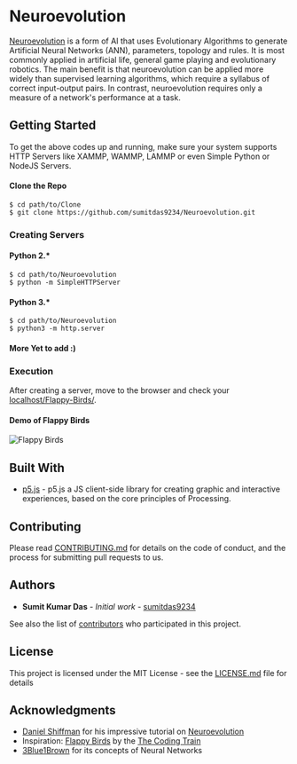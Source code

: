 # Neuroevolution

[Neuroevolution](https://en.wikipedia.org/wiki/Neuroevolution) is a form of AI that uses Evolutionary Algorithms to generate Artificial Neural Networks (ANN), parameters, topology and rules. It is most commonly applied in artificial life, general game playing and evolutionary robotics. The main benefit is that neuroevolution can be applied more widely than supervised learning algorithms, which require a syllabus of correct input-output pairs. In contrast, neuroevolution requires only a measure of a network's performance at a task.

## Getting Started

To get the above codes up and running, make sure your system supports HTTP Servers like XAMMP, WAMMP, LAMMP or even Simple Python or NodeJS Servers.

#### Clone the Repo

```
$ cd path/to/Clone
$ git clone https://github.com/sumitdas9234/Neuroevolution.git
```

### Creating Servers

#### Python 2.*

```
$ cd path/to/Neuroevolution
$ python -m SimpleHTTPServer
```

#### Python 3.*

```
$ cd path/to/Neuroevolution
$ python3 -m http.server
```

#### More Yet to add :)
### Execution

After creating a server, move to the browser and check your [localhost/Flappy-Birds/](http://localhost/Flappy-Birds).

#### Demo of Flappy Birds
![Flappy Birds](https://media.giphy.com/media/LVrxU2m4Zf527F0JJI/giphy.gif)



## Built With

* [p5.js](https://p5js.org) - p5.js a JS client-side library for creating graphic and interactive experiences, based on the core principles of Processing.


## Contributing

Please read [CONTRIBUTING.md](https://gist.github.com/PurpleBooth/b24679402957c63ec426) for details on the code of conduct, and the process for submitting pull requests to us.


## Authors

* **Sumit Kumar Das** - *Initial work* - [sumitdas9234](https://github.com/sumitdas9234)

See also the list of [contributors](https://github.com/sumitdas9234/Neuroevolution/contributors) who participated in this project.

## License

This project is licensed under the MIT License - see the [LICENSE.md](LICENSE.md) file for details

## Acknowledgments

* [Daniel Shiffman](https://github.com/shiffman) for his impressive tutorial on [Neuroevolution](https://shiffman.github.io/Neural-Network-p5/examples/neuro-evolution/flappy/)
* Inspiration: [Flappy Birds](https://shiffman.github.io/Neural-Network-p5/examples/neuro-evolution/flappy/) by the [The Coding Train](https://www.youtube.com/channel/UCvjgXvBlbQiydffZU7m1_aw)
* [3Blue1Brown](https://www.youtube.com/watch?v=aircAruvnKk&list=PLZHQObOWTQDNU6R1_67000Dx_ZCJB-3pi) for its concepts of Neural Networks
